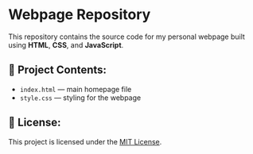 # Webpage Repository

This repository contains the source code for my personal webpage built using **HTML**, **CSS**, and **JavaScript**.

## 📂 Project Contents:
- `index.html` — main homepage file
- `style.css` — styling for the webpage


## 📄 License:
This project is licensed under the [MIT License](LICENSE).

